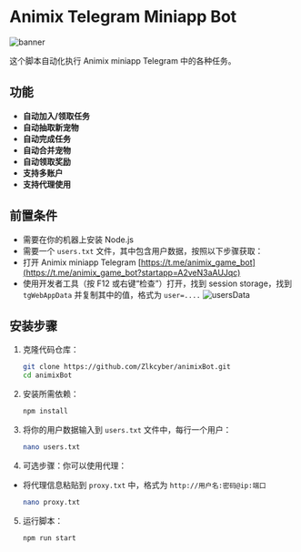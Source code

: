# Animix Telegram Miniapp Bot
![banner](img/image.png)

这个脚本自动化执行 Animix miniapp Telegram 中的各种任务。

## 功能

- **自动加入/领取任务**
- **自动抽取新宠物**
- **自动完成任务**
- **自动合并宠物**
- **自动领取奖励**
- **支持多账户**
- **支持代理使用**

## 前置条件

- 需要在你的机器上安装 Node.js
- 需要一个 `users.txt` 文件，其中包含用户数据，按照以下步骤获取：
- 打开 Animix miniapp Telegram [https://t.me/animix_game_bot](https://t.me/animix_game_bot?startapp=A2veN3aAUJqc)
- 使用开发者工具（按 F12 或右键“检查”）打开，找到 session storage，找到 `tgWebAppData` 并复制其中的值，格式为 `user=....`
![usersData](img/image-1.png)

## 安装步骤

1. 克隆代码仓库：
    ```sh
    git clone https://github.com/Zlkcyber/animixBot.git
    cd animixBot
    ```

2. 安装所需依赖：
    ```sh
    npm install
    ```

3. 将你的用户数据输入到 `users.txt` 文件中，每行一个用户：
    ```sh
    nano users.txt
    ```

4. 可选步骤：你可以使用代理：
- 将代理信息粘贴到 `proxy.txt` 中，格式为 `http://用户名:密码@ip:端口`
    ```sh
    nano proxy.txt
    ```

5. 运行脚本：
    ```sh
    npm run start
    ```

